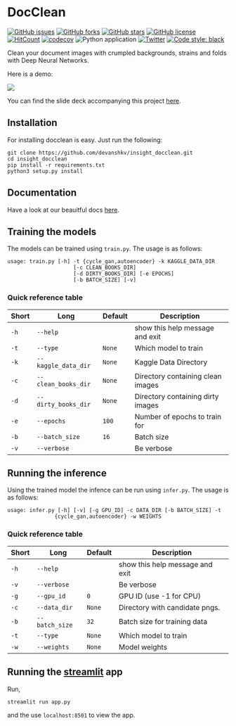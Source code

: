 # DocClean
[![GitHub issues](https://img.shields.io/github/issues/devanshkv/insight_docclean?style=flat-square)](https://github.com/devanshkv/insight_docclean/issues)
[![GitHub forks](https://img.shields.io/github/forks/devanshkv/insight_docclean?style=flat-square)](https://github.com/devanshkv/insight_docclean/network/members)
[![GitHub stars](https://img.shields.io/github/stars/devanshkv/insight_docclean?style=flat-square)](https://github.com/devanshkv/insight_docclean/stargazers)
[![GitHub license](https://img.shields.io/github/license/devanshkv/insight_docclean?style=flat-square)](https://github.com/devanshkv/insight_docclean/blob/master/LICENSE)
[![HitCount](http://hits.dwyl.com/devanshkv/insight_docclean.svg)](http://hits.dwyl.com/devanshkv/insight_docclean)
[![codecov](https://codecov.io/gh/devanshkv/insight_docclean/branch/master/graph/badge.svg?style=flat-square)](https://codecov.io/gh/devanshkv/insight_docclean)
![Python application](https://github.com/devanshkv/insight_docclean/workflows/Python%20application/badge.svg?style=flat-square)
[![Twitter](https://img.shields.io/twitter/url?url=https%3A%2F%2Fgithub.com%2Fdevanshkv%2Finsight_docclean)](https://twitter.com/devanshkv)
[![Code style: black](https://img.shields.io/badge/code%20style-black-000000.svg?style=flat-square)](https://github.com/psf/black)


Clean your document images with crumpled backgrounds, strains and folds with Deep Neural Networks.


Here is a demo:

![](data/demo.gif)

You can find the slide deck accompanying this project [here](https://docs.google.com/presentation/d/1k0ulZ-9ExgH9h1v2684A7HlRs-bKhIFVl0FxAtLuRds/edit?usp=sharing). 

## Installation
For installing docclean is easy. Just run the following:

```
git clone https://github.com/devanshkv/insight_docclean.git
cd insight_docclean
pip install -r requirements.txt
python3 setup.py install
```

## Documentation
Have a look at our beauitful docs [here](https://devanshkv.github.io/insight_docclean/).

## Training the models
The models can be trained using `train.py`. The usage is as follows:

```
usage: train.py [-h] -t {cycle_gan,autoencoder} -k KAGGLE_DATA_DIR
                     [-c CLEAN_BOOKS_DIR]
                     [-d DIRTY_BOOKS_DIR] [-e EPOCHS]
                     [-b BATCH_SIZE] [-v]
```
### Quick reference table
|Short|Long               |Default|Description                      |
|-----|-------------------|-------|---------------------------------|
|`-h` |`--help`           |       |show this help message and exit  |
|`-t` |`--type`           |`None` |Which model to train             |
|`-k` |`--kaggle_data_dir`|`None` |Kaggle Data Directory            |
|`-c` |`--clean_books_dir`|`None` |Directory containing clean images|
|`-d` |`--dirty_books_dir`|`None` |Directory containing dirty images|
|`-e` |`--epochs`         |`100`  |Number of epochs to train for    |
|`-b` |`--batch_size`     |`16`   |Batch size                       |
|`-v` |`--verbose`        |       |Be verbose                       |

## Running the inference

Using the trained model the infence can be run using `infer.py`. The usage is as follows:

```
usage: infer.py [-h] [-v] [-g GPU_ID] -c DATA_DIR [-b BATCH_SIZE] -t
               {cycle_gan,autoencoder} -w WEIGHTS
```
### Quick reference table
|Short|Long          |Default|Description                    |
|-----|--------------|-------|-------------------------------|
|`-h` |`--help`      |       |show this help message and exit|
|`-v` |`--verbose`   |       |Be verbose                     |
|`-g` |`--gpu_id`    |`0`    |GPU ID (use -1 for CPU)        |
|`-c` |`--data_dir`  |`None` |Directory with candidate pngs. |
|`-b` |`--batch_size`|`32`   |Batch size for training data   |
|`-t` |`--type`      |`None` |Which model to train           |
|`-w` |`--weights`   |`None` |Model weights                  |

## Running the [streamlit](https://www.streamlit.io/) app
Run,
```
streamlit run app.py
```
 and the use `localhost:8501` to view the app.

